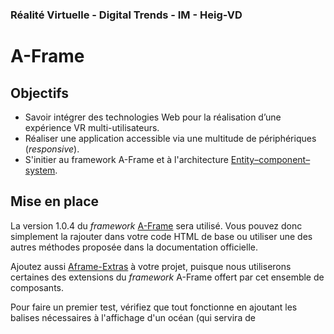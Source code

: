### Réalité Virtuelle - Digital Trends - IM - Heig-VD

# A-Frame

## Objectifs

- Savoir intégrer des technologies Web pour la réalisation d’une expérience VR multi-utilisateurs.
- Réaliser une application accessible via une multitude de périphériques (*responsive*).
-  S'initier au framework A-Frame et à l'architecture [Entity–component–system](https://aframe.io/docs/1.0.0/introduction/entity-component-system.html).

## 

## Mise en place

La version 1.0.4 du *framework* [A-Frame](https://aframe.io/docs/1.0.0/introduction/) sera utilisé. Vous pouvez donc simplement la rajouter dans votre code HTML de base ou utiliser une des autres méthodes proposée dans la documentation officielle.

Ajoutez aussi [Aframe-Extras](https://github.com/donmccurdy/aframe-extras) à votre projet, puisque nous utiliserons certaines des extensions du *framework* A-Frame offert par cet ensemble de composants.

Pour faire un premier test, vérifiez que tout fonctionne en ajoutant les balises nécessaires à l'affichage d'un océan (qui servira de 
<!--stackedit_data:
eyJoaXN0b3J5IjpbMjA2MDI5MjcyMCwxMDM1MjA3ODM1LC0xMj
g4MjgyNDAsLTIwOTg4ODg2OTksLTE3NzI4NDg1NTAsNzQyNzE5
MzcwLDE5NzIxMjY5OThdfQ==
-->